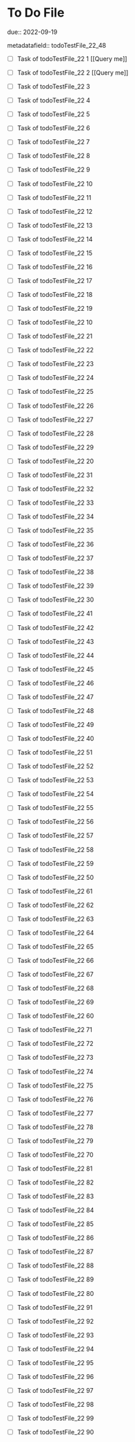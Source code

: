 # To Do File

due:: 2022-09-19

metadatafield:: todoTestFile_22_48

- [ ] Task of todoTestFile_22 1 [[Query me]]
- [ ] Task of todoTestFile_22 2 [[Query me]]
- [ ] Task of todoTestFile_22 3
- [ ] Task of todoTestFile_22 4
- [ ] Task of todoTestFile_22 5
- [ ] Task of todoTestFile_22 6
- [ ] Task of todoTestFile_22 7
- [ ] Task of todoTestFile_22 8
- [ ] Task of todoTestFile_22 9
- [ ] Task of todoTestFile_22 10

- [ ] Task of todoTestFile_22 11 
- [ ] Task of todoTestFile_22 12 
- [ ] Task of todoTestFile_22 13
- [ ] Task of todoTestFile_22 14
- [ ] Task of todoTestFile_22 15
- [ ] Task of todoTestFile_22 16
- [ ] Task of todoTestFile_22 17
- [ ] Task of todoTestFile_22 18
- [ ] Task of todoTestFile_22 19
- [ ] Task of todoTestFile_22 10

- [ ] Task of todoTestFile_22 21 
- [ ] Task of todoTestFile_22 22 
- [ ] Task of todoTestFile_22 23
- [ ] Task of todoTestFile_22 24
- [ ] Task of todoTestFile_22 25
- [ ] Task of todoTestFile_22 26
- [ ] Task of todoTestFile_22 27
- [ ] Task of todoTestFile_22 28
- [ ] Task of todoTestFile_22 29
- [ ] Task of todoTestFile_22 20

- [ ] Task of todoTestFile_22 31 
- [ ] Task of todoTestFile_22 32 
- [ ] Task of todoTestFile_22 33
- [ ] Task of todoTestFile_22 34
- [ ] Task of todoTestFile_22 35
- [ ] Task of todoTestFile_22 36
- [ ] Task of todoTestFile_22 37
- [ ] Task of todoTestFile_22 38
- [ ] Task of todoTestFile_22 39
- [ ] Task of todoTestFile_22 30

- [ ] Task of todoTestFile_22 41 
- [ ] Task of todoTestFile_22 42 
- [ ] Task of todoTestFile_22 43
- [ ] Task of todoTestFile_22 44
- [ ] Task of todoTestFile_22 45
- [ ] Task of todoTestFile_22 46
- [ ] Task of todoTestFile_22 47
- [ ] Task of todoTestFile_22 48
- [ ] Task of todoTestFile_22 49
- [ ] Task of todoTestFile_22 40

- [ ] Task of todoTestFile_22 51 
- [ ] Task of todoTestFile_22 52 
- [ ] Task of todoTestFile_22 53
- [ ] Task of todoTestFile_22 54
- [ ] Task of todoTestFile_22 55
- [ ] Task of todoTestFile_22 56
- [ ] Task of todoTestFile_22 57
- [ ] Task of todoTestFile_22 58
- [ ] Task of todoTestFile_22 59
- [ ] Task of todoTestFile_22 50

- [ ] Task of todoTestFile_22 61 
- [ ] Task of todoTestFile_22 62 
- [ ] Task of todoTestFile_22 63
- [ ] Task of todoTestFile_22 64
- [ ] Task of todoTestFile_22 65
- [ ] Task of todoTestFile_22 66
- [ ] Task of todoTestFile_22 67
- [ ] Task of todoTestFile_22 68
- [ ] Task of todoTestFile_22 69
- [ ] Task of todoTestFile_22 60

- [ ] Task of todoTestFile_22 71 
- [ ] Task of todoTestFile_22 72 
- [ ] Task of todoTestFile_22 73
- [ ] Task of todoTestFile_22 74
- [ ] Task of todoTestFile_22 75
- [ ] Task of todoTestFile_22 76
- [ ] Task of todoTestFile_22 77
- [ ] Task of todoTestFile_22 78
- [ ] Task of todoTestFile_22 79
- [ ] Task of todoTestFile_22 70


- [ ] Task of todoTestFile_22 81 
- [ ] Task of todoTestFile_22 82 
- [ ] Task of todoTestFile_22 83
- [ ] Task of todoTestFile_22 84
- [ ] Task of todoTestFile_22 85
- [ ] Task of todoTestFile_22 86
- [ ] Task of todoTestFile_22 87
- [ ] Task of todoTestFile_22 88
- [ ] Task of todoTestFile_22 89
- [ ] Task of todoTestFile_22 80


- [ ] Task of todoTestFile_22 91 
- [ ] Task of todoTestFile_22 92 
- [ ] Task of todoTestFile_22 93
- [ ] Task of todoTestFile_22 94
- [ ] Task of todoTestFile_22 95
- [ ] Task of todoTestFile_22 96
- [ ] Task of todoTestFile_22 97
- [ ] Task of todoTestFile_22 98
- [ ] Task of todoTestFile_22 99
- [ ] Task of todoTestFile_22 90
